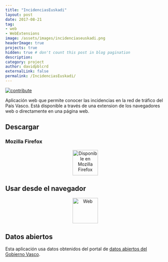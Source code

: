 ```yaml
---
title: "IncidenciasEuskadi"
layout: post
date: 2017-08-21
tag: 
- web
- WebExtensions
image: /assets/images/incidenciaseuskadi.png
headerImage: true
projects: true
hidden: true # don't count this post in blog pagination
description: 
category: project
author: davidpblcrd
externalLink: false
permalink: /IncidenciasEuskadi/
---
```

[![contribute](https://img.shields.io/badge/GitHub-contribute-red.svg)](https://github.com/davidpob99/webextensions/)


Aplicación web que permite conocer las incidencias en la red de tráfico del País Vasco. Está disponible a través de una extension de los navegadores web o directamente en una página web. 


## Descargar

### Mozilla Firefox

<center><a href='https://addons.mozilla.org/es/firefox/addon/incidenciaseuskadi/'><img width='80px' alt='Disponible en Mozilla Firefox' src='https://blog.mozilla.org/firefox/files/2017/12/firefox-logo-300x310.png'/></a></center>

## Usar desde el navegador

<center><a href='{{ site.url }}/app/IncidenciasEuskadi'><img width='80px' alt='Web' src='https://material.io/tools/icons/static/icons/baseline-language-24px.svg'/></a></center>

## Datos abiertos

Esta aplicación usa datos obtenidos del portal de [datos abiertos del Gobierno Vasco](http://opendata.euskadi.eus/).


<!--
### ¿Qué son los datos abiertos?

Son aquellos datos que cualquiera es libre de utilizar, reutilizar y redistribuir, con el único límite, en su caso, del requisito de atribución de su fuente o reconocimiento de su autoría.

El sector público produce una gran variedad de información interesante para los ciudadanos y empresas, como por ejemplo, información social, económica, geográfica, estadística, meteorológica o turística y sobre empresas y educación. Esta información tiene unas características que la hacen particularmente atractiva para el sector de los contenidos digitales, ya que es completa, fiable y de calidad.

La apertura de datos del sector público permite que cualquier persona u organización pueda construir sobre ellos una nueva idea que resulte en nuevos datos, conocimientos, mejorar procesos, dar valor añadido a los existentes o incluso crear nuevos servicios.

Por lo tanto, tiene un considerable potencial económico y además favorece la transparencia, participación y colaboración ciudadana, necesarios para contar con un gobierno más abierto.

<center><a href="http://datos.gob.es"><img src="/assets/images/p_logo_rgb_web.jpg" width="200px"></a></center>-->

